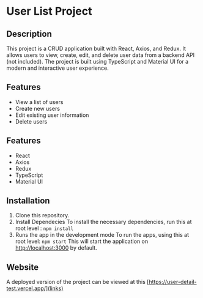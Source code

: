# User List Project

## Description

This project is a CRUD application built with React, Axios, and Redux. It allows users to view, create, edit, and delete user data from a backend API (not included). The project is built using TypeScript and Material UI for a modern and interactive user experience.

## Features

-   View a list of users
-   Create new users
-   Edit existing user information
-   Delete users

## Features

-   React
-   Axios
-   Redux
-   TypeScript
-   Material UI

## Installation

1. Clone this repository.
2. Install Dependecies
   To install the necessary dependencies, run this at root level : `npm install`
3. Runs the app in the development mode
   To run the apps, using this at root level: `npm start`
   This will start the application on [http://localhost:3000](http://localhost:3000) by default.

## Website

A deployed version of the project can be viewed at this [https://user-detail-test.vercel.app/](links)
